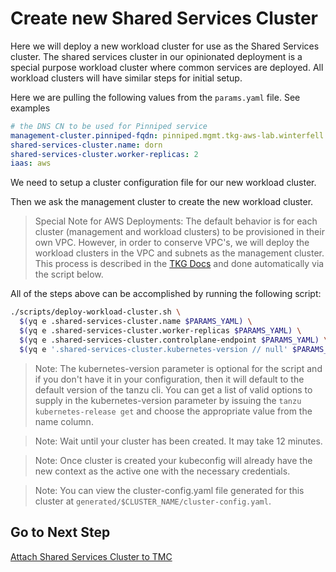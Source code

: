 # Create new Shared Services Cluster

Here we will deploy a new workload cluster for use as the Shared Services cluster.  The shared services cluster in our opinionated deployment is a special purpose workload cluster where common services are deployed.  All workload clusters will have similar steps for initial setup.

Here we are pulling the following values from the `params.yaml` file.  See examples

```yaml
# the DNS CN to be used for Pinniped service
management-cluster.pinniped-fqdn: pinniped.mgmt.tkg-aws-lab.winterfell.live
shared-services-cluster.name: dorn
shared-services-cluster.worker-replicas: 2
iaas: aws
```

We need to setup a cluster configuration file for our new workload cluster.  

Then we ask the management cluster to create the new workload cluster.

>Special Note for AWS Deployments: The default behavior is for each cluster (management and workload clusters) to be provisioned in their own VPC.  However, in order to conserve VPC's, we will deploy the workload clusters in the VPC and subnets as the management cluster.  This process is described in the [TKG Docs](https://docs.vmware.com/en/VMware-Tanzu-Kubernetes-Grid/1.6/vmware-tanzu-kubernetes-grid-16/GUID-tanzu-k8s-clusters-aws.html#deploy-a-cluster-that-shares-a-vpc-and-nat-gateways-with-the-management-cluster-4) and done automatically via the script below.

All of the steps above can be accomplished by running the following script:

```bash
./scripts/deploy-workload-cluster.sh \
  $(yq e .shared-services-cluster.name $PARAMS_YAML) \
  $(yq e .shared-services-cluster.worker-replicas $PARAMS_YAML) \
  $(yq e .shared-services-cluster.controlplane-endpoint $PARAMS_YAML) \
  $(yq e '.shared-services-cluster.kubernetes-version // null' $PARAMS_YAML)
```

>Note: The kubernetes-version parameter is optional for the script and if you don't have it in your configuration, then it will default to the default version of the tanzu cli.  You can get a list of valid options to supply in the kubernetes-version parameter by issuing the `tanzu kubernetes-release get` and choose the appropriate value from the name column.

>Note: Wait until your cluster has been created. It may take 12 minutes.

>Note: Once cluster is created your kubeconfig will already have the new context as the active one with the necessary credentials.

>Note: You can view the cluster-config.yaml file generated for this cluster at `generated/$CLUSTER_NAME/cluster-config.yaml`.

## Go to Next Step

[Attach Shared Services Cluster to TMC](02_attach_tmc_ssc.md)
